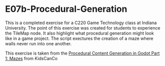 # E07b-Procedural-Generation

This is a completed exercise for a C220 Game Technology class at Indiana University. The point of this exercise was created for students to experience the TileMap node. It also highlight what procedural generation might look like in a game project. The script exectures the creation of a maze where walls never run into one another. 

This exercise is taken from the [Procedural Content Generation in Godot Part 1: Mazes](https://www.youtube.com/watch?v=YShYWaGF3Nc) from KidsCanCo
